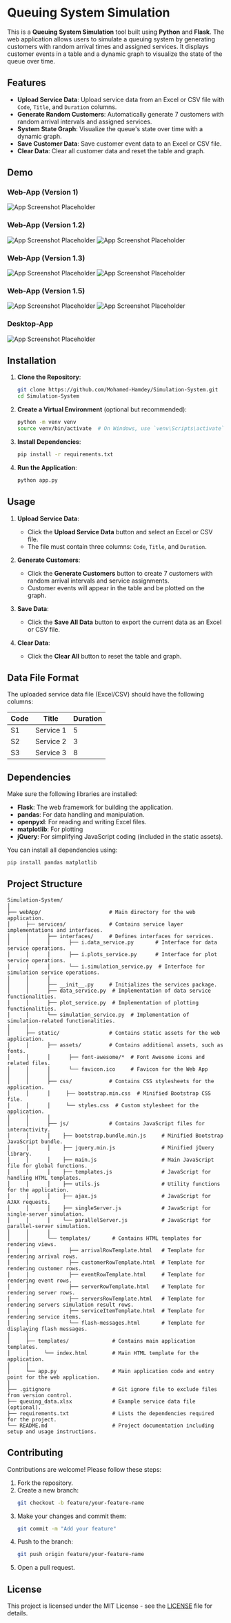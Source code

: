 # Queuing System Simulation

This is a **Queuing System Simulation** tool built using **Python** and **Flask**. The web application allows users to simulate a queuing system by generating customers with random arrival times and assigned services. It displays customer events in a table and a dynamic graph to visualize the state of the queue over time.

## Features

- **Upload Service Data**: Upload service data from an Excel or CSV file with `Code`, `Title`, and `Duration` columns.
- **Generate Random Customers**: Automatically generate 7 customers with random arrival intervals and assigned services.
- **System State Graph**: Visualize the queue's state over time with a dynamic graph.
- **Save Customer Data**: Save customer event data to an Excel or CSV file.
- **Clear Data**: Clear all customer data and reset the table and graph.

## Demo
### Web-App (Version 1)
![App Screenshot Placeholder](simulation-app-web-old.png)

### Web-App (Version 1.2)
![App Screenshot Placeholder](simulation-app-web-1.png)
![App Screenshot Placeholder](simulation-app-web-2.png)

### Web-App (Version 1.3)
![App Screenshot Placeholder](simulation-app-web-4.png)
![App Screenshot Placeholder](simulation-app-web-3.png)

### Web-App (Version 1.5)
![App Screenshot Placeholder](simulation-app-web-5.png)
![App Screenshot Placeholder](simulation-app-web-6.png)

### Desktop-App
![App Screenshot Placeholder](simulation-app-desk.png)

## Installation

1. **Clone the Repository**:
   ```bash
   git clone https://github.com/Mohamed-Hamdey/Simulation-System.git
   cd Simulation-System
   ```

2. **Create a Virtual Environment** (optional but recommended):
   ```bash
   python -m venv venv
   source venv/bin/activate  # On Windows, use `venv\Scripts\activate`
   ```

3. **Install Dependencies**:
   ```bash
   pip install -r requirements.txt
   ```

4. **Run the Application**:
   ```bash
   python app.py
   ```

## Usage

1. **Upload Service Data**:
   - Click the **Upload Service Data** button and select an Excel or CSV file.
   - The file must contain three columns: `Code`, `Title`, and `Duration`.

2. **Generate Customers**:
   - Click the **Generate Customers** button to create 7 customers with random arrival intervals and service assignments.
   - Customer events will appear in the table and be plotted on the graph.

3. **Save Data**:
   - Click the **Save All Data** button to export the current data as an Excel or CSV file.

4. **Clear Data**:
   - Click the **Clear All** button to reset the table and graph.

## Data File Format

The uploaded service data file (Excel/CSV) should have the following columns:

| Code | Title          | Duration |
|------|----------------|----------|
| S1   | Service 1      | 5        |
| S2   | Service 2      | 3        |
| S3   | Service 3      | 8        |

## Dependencies

Make sure the following libraries are installed:

- **Flask**: The web framework for building the application.
- **pandas**: For data handling and manipulation.
- **openpyxl**: For reading and writing Excel files.
- **matplotlib**: For plotting
- **jQuery**: For simplifying JavaScript coding (included in the static assets).

You can install all dependencies using:
```bash
pip install pandas matplotlib
```

## Project Structure
```
Simulation-System/
│
├── webApp/                      # Main directory for the web application.
│     ├── services/              # Contains service layer implementations and interfaces.
│     │      ├── interfaces/     # Defines interfaces for services.
│     │      │      ├── i.data_service.py       # Interface for data service operations.
│     │      │      ├── i.plots_service.py      # Interface for plot service operations.
│     │      │      └── i.simulation_service.py  # Interface for simulation service operations.
│     │      │
│     │      ├── __init__.py     # Initializes the services package.
│     │      ├── data_service.py  # Implementation of data service functionalities.
│     │      ├── plot_service.py  # Implementation of plotting functionalities.
│     │      └── simulation_service.py  # Implementation of simulation-related functionalities.
│     │
│     ├── static/                # Contains static assets for the web application.
│     │      ├── assets/         # Contains additional assets, such as fonts.
│     │      │      ├── font-awesome/*  # Font Awesome icons and related files.
│     │      │      └── favicon.ico     # Favicon for the Web App
│     │      │
│     │      ├── css/            # Contains CSS stylesheets for the application.
│     │      │     ├── bootstrap.min.css  # Minified Bootstrap CSS file.
│     │      │     └── styles.css  # Custom stylesheet for the application.
│     │      │
│     │      ├── js/             # Contains JavaScript files for interactivity.
│     │      │    ├── bootstrap.bundle.min.js     # Minified Bootstrap JavaScript bundle.
│     │      │    ├── jquery.min.js               # Minified jQuery library.
│     │      │    ├── main.js                     # Main JavaScript file for global functions.
│     │      │    ├── templates.js                # JavaScript for handling HTML templates.
│     │      │    ├── utils.js                    # Utility functions for the application.
│     │      │    ├── ajax.js                     # JavaScript for AJAX requests.
│     │      │    ├── singleServer.js             # JavaScript for single-server simulation.
│     │      │    └── parallelServer.js           # JavaScript for parallel-server simulation.
│     │      │
│     │      └── templates/       # Contains HTML templates for rendering views.
│     │             ├── arrivalRowTemplate.html   # Template for rendering arrival rows.
│     │             ├── customerRowTemplate.html  # Template for rendering customer rows.
│     │             ├── eventRowTemplate.html     # Template for rendering event rows.
│     │             ├── serverRowTemplate.html    # Template for rendering server rows.
│     │             ├── serversRowTemplate.html   # Template for rendering servers simulation result rows.
│     │             ├── serviceItemTemplate.html  # Template for rendering service items.
│     │             └── flash-messages.html       # Template for displaying flash messages.
│     │
│     ├── templates/              # Contains main application templates.
│     │     └── index.html        # Main HTML template for the application.
│     │
│     └── app.py                  # Main application code and entry point for the web application.
│
├── .gitignore                    # Git ignore file to exclude files from version control.
├── queuing_data.xlsx             # Example service data file (optional).
├── requirements.txt              # Lists the dependencies required for the project.
└── README.md                     # Project documentation including setup and usage instructions.
```

## Contributing

Contributions are welcome! Please follow these steps:

1. Fork the repository.
2. Create a new branch:  
   ```bash
   git checkout -b feature/your-feature-name
   ```
3. Make your changes and commit them:  
   ```bash
   git commit -m "Add your feature"
   ```
4. Push to the branch:  
   ```bash
   git push origin feature/your-feature-name
   ```
5. Open a pull request.

## License

This project is licensed under the MIT License - see the [LICENSE](LICENSE) file for details.
